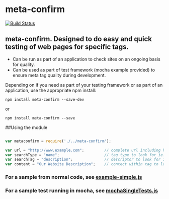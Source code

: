 

# meta-confirm

[![Build Status](https://travis-ci.org/CasparComputer/meta-confirm.svg)](https://travis-ci.org/CasparComputer/meta-confirm.svg)

## meta-confirm.  Designed to do easy and quick testing of web pages for specific tags.

* Can be run as part of an application to check sites on an ongoing basis for quality.
* Can be used as part of test framework (mocha example provided) to ensure meta tag quality during development.


Depending on if you need as part of your testing framework or as part of an application, use the appropriate npm install:

    npm install meta-confirm --save-dev
or

    npm install meta-confirm --save
     
##Using the module
 
```javascript

var metaconfirm = require('./../meta-confirm');

var url = "http://www.example.com";         // complete url including http:
var searchType = "name";                    // tag type to look for ie: "name" , "property", "rel"
var searchTag = "description";              // descriptor to look for ie: "robots", "stylesheet", "og:title"
var content = "Our Website Description";    // contect within tag to look for


```

    
### For a sample from normal code, see  [example-simple.js](https://github.com/CasparComputer/meta-confirm/blob/master/examples/example-simple.js)

### For a sample test running in mocha, see [mochaSingleTests.js](https://github.com/CasparComputer/meta-confirm/blob/master/test/mochaSingleTests.js)














